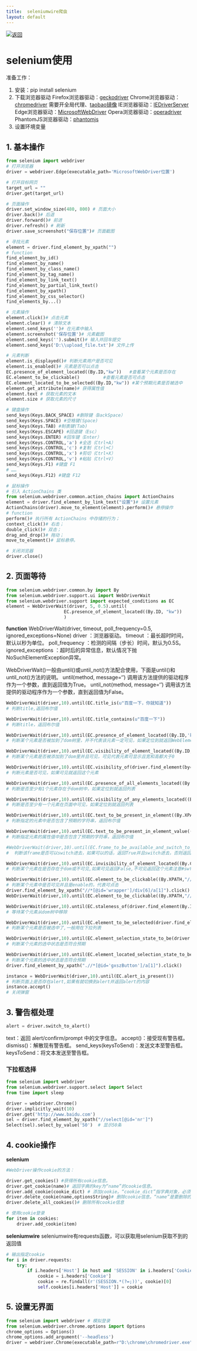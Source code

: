 ```yaml
---
title:  seleniumwire爬虫
layout: default
---
```

[![返回](/assets/images/back.png)](../../../../2022/07/05/Python_Index.html)

# selenium使用

准备工作：
1. 安装：pip install selenium
2. 下载浏览器驱动
  Firefox浏览器驱动：[geckodriver](https://github.com/mozilla/geckodriver/releases)
  Chrome浏览器驱动：[chromedriver](https://sites.google.com/a/chromium.org/chromedriver/home) 需要开全局代理、[taobao镜像](http://npm.taobao.org/mirrors/chromedriver/)
  IE浏览器驱动：[IEDriverServer](http://selenium-release.storage.googleapis.com/index.html)
  Edge浏览器驱动：[MicrosoftWebDriver](https://developer.microsoft.com/en-us/microsoft-edge/tools/webdriver)
  Opera浏览器驱动：[operadriver](https://github.com/operasoftware/operachromiumdriver/releases)
  PhantomJS浏览器驱动：[phantomjs](http://phantomjs.org/)
3. 设置环境变量

## 1. 基本操作
```python
from selenium import webdriver
# 打开浏览器
driver = webdriver.Edge(executable_path='MicrosoftWebDriver位置')

# 打开目标网页
target_url = ""
driver.get(target_url)

# 页面操作
driver.set_window_size(480, 800) # 页面大小
driver.back()# 后退 
driver.forward()# 前进 
driver.refresh() # 刷新
driver.save_screenshot("保存位置")# 页面截图

# 寻找元素
element = driver.find_element_by_xpath("")
# function
find_element_by_id()
find_element_by_name()
find_element_by_class_name()
find_element_by_tag_name()
find_element_by_link_text()
find_element_by_partial_link_text()
find_element_by_xpath()
find_element_by_css_selector()
find_elements_by...()

# 元素操作
element.click()# 点击元素
element.clear() # 清除文本
element.send_keys('')# 在元素中输入
element.screenshot('保存位置')# 元素截图
element.send_keys('').submit()# 输入并回车提交
element.send_keys('D:\\upload_file.txt')# 文件上传

# 元素判断
element.is_displayed()# 判断元素用户是否可见
element.is_enabled()# 元素是否可以点击
EC.presence_of_element_located((By.ID,"kw"))   #查看某个元素是否存在
EC.element_to_be_clickable()         #查看元素是否可点击
EC.element_located_to_be_selected((By.ID,"kw")) #某个预期元素是否被选中
element.get_attribute(name)# 获得属性值
element.text # 获取元素的文本
element.size # 获取元素的尺寸

# 键盘操作
send_keys(Keys.BACK_SPACE) #删除键（BackSpace）
send_keys(Keys.SPACE) #空格键(Space)
send_keys(Keys.TAB) #制表键(Tab)
send_keys(Keys.ESCAPE) #回退键（Esc）
send_keys(Keys.ENTER) #回车键（Enter）
send_keys(Keys.CONTROL,'a') #全选（Ctrl+A）
send_keys(Keys.CONTROL,'c') #复制（Ctrl+C）
send_keys(Keys.CONTROL,'x') #剪切（Ctrl+X）
send_keys(Keys.CONTROL,'v') #粘贴（Ctrl+V）
send_keys(Keys.F1) #键盘 F1
# ……
send_keys(Keys.F12) #键盘 F12

# 鼠标操作
# 引入 ActionChains 类
from selenium.webdriver.common.action_chains import ActionChains
element = driver.find_element_by_link_text("设置")# 设置元素
ActionChains(driver).move_to_element(element).perform()# 悬停操作
# function
perform()# 执行所有 ActionChains 中存储的行为；
context_click()# 右击；
double_click()# 双击；
drag_and_drop()# 拖动；
move_to_element()# 鼠标悬停。

# 关闭浏览器
driver.close()
```
## 2. 页面等待
```python
from selenium.webdriver.common.by import By
from selenium.webdriver.support.ui import WebDriverWait
from selenium.webdriver.support import expected_conditions as EC
element = WebDriverWait(driver, 5, 0.5).until(
                      EC.presence_of_element_located((By.ID, "kw"))
                      )
```
**function**
WebDriverWait(driver, timeout, poll_frequency=0.5, ignored_exceptions=None)
driver ：浏览器驱动。
timeout ：最长超时时间，默认以秒为单位。
poll_frequency ：检测的间隔（步长）时间，默认为0.5S。
ignored_exceptions ：超时后的异常信息，默认情况下抛NoSuchElementException异常。

WebDriverWait()一般由until()或until_not()方法配合使用，下面是until()和until_not()方法的说明。
until(method, message=‘’) 调用该方法提供的驱动程序作为一个参数，直到返回值为True。
until_not(method, message=‘’) 调用该方法提供的驱动程序作为一个参数，直到返回值为False。
```python
WebDriverWait(driver,10).until(EC.title_is(u"百度一下，你就知道"))
# 判断title,返回布尔值

WebDriverWait(driver,10).until(EC.title_contains(u"百度一下"))
# 判断title，返回布尔值

WebDriverWait(driver,10).until(EC.presence_of_element_located((By.ID,'kw')))
# 判断某个元素是否被加到了dom树里，并不代表该元素一定可见，如果定位到就返回WebElement

WebDriverWait(driver,10).until(EC.visibility_of_element_located((By.ID,'su')))
# 判断某个元素是否被添加到了dom里并且可见，可见代表元素可显示且宽和高都大于0

WebDriverWait(driver,10).until(EC.visibility_of(driver.find_element(by=By.ID,value='kw')))
# 判断元素是否可见，如果可见就返回这个元素

WebDriverWait(driver,10).until(EC.presence_of_all_elements_located((By.CSS_SELECTOR,'.mnav')))
# 判断是否至少有1个元素存在于dom树中，如果定位到就返回列表

WebDriverWait(driver,10).until(EC.visibility_of_any_elements_located((By.CSS_SELECTOR,'.mnav')))
# 判断是否至少有一个元素在页面中可见，如果定位到就返回列表

WebDriverWait(driver,10).until(EC.text_to_be_present_in_element((By.XPATH,"//*[@id='u1']/a[8]"),u'设置'))
# 判断指定的元素中是否包含了预期的字符串，返回布尔值

WebDriverWait(driver,10).until(EC.text_to_be_present_in_element_value((By.CSS_SELECTOR,'#su'),u'百度一下'))
# 判断指定元素的属性值中是否包含了预期的字符串，返回布尔值

#WebDriverWait(driver,10).until(EC.frame_to_be_available_and_switch_to_it(locator))
#  判断该frame是否可以switch进去，如果可以的话，返回True并且switch进去，否则返回False注意这里并没有一个frame可以切换进去

WebDriverWait(driver,10).until(EC.invisibility_of_element_located((By.CSS_SELECTOR,'#swfEveryCookieWrap')))
# 判断某个元素在是否存在于dom或不可见,如果可见返回False,不可见返回这个元素注意#swfEveryCookieWrap在此页面中是一个隐藏的元素

WebDriverWait(driver,10).until(EC.element_to_be_clickable((By.XPATH,"//*[@id='u1']/a[8]"))).click()
# 判断某个元素中是否可见并且是enable的，代表可点击
driver.find_element_by_xpath("//*[@id='wrapper']/div[6]/a[1]").click()
WebDriverWait(driver,10).until(EC.element_to_be_clickable((By.XPATH,"//*[@id='wrapper']/div[6]/a[1]"))).click()

WebDriverWait(driver,10).until(EC.staleness_of(driver.find_element(By.ID,'su')))
# 等待某个元素从dom树中移除

WebDriverWait(driver,10).until(EC.element_to_be_selected(driver.find_element(By.XPATH,"//*[@id='nr']/option[1]")))
# 判断某个元素是否被选中了,一般用在下拉列表

WebDriverWait(driver,10).until(EC.element_selection_state_to_be(driver.find_element(By.XPATH,"//*[@id='nr']/option[1]"),True))
# 判断某个元素的选中状态是否符合预期

WebDriverWait(driver,10).until(EC.element_located_selection_state_to_be((By.XPATH,"//*[@id='nr']/option[1]"),True))
# 判断某个元素的选中状态是否符合预期
driver.find_element_by_xpath(".//*[@id='gxszButton']/a[1]").click()

instance = WebDriverWait(driver,10).until(EC.alert_is_present())
# 判断页面上是否存在alert,如果有就切换到alert并返回alert的内容
instance.accept()
# 关闭弹窗
```
## 3. 警告框处理
```python
alert = driver.switch_to_alert()
```
text：返回 alert/confirm/prompt 中的文字信息。
accept()：接受现有警告框。
dismiss()：解散现有警告框。
send_keys(keysToSend)：发送文本至警告框。keysToSend：将文本发送至警告框。
### 下拉框选择
```python
from selenium import webdriver
from selenium.webdriver.support.select import Select
from time import sleep

driver = webdriver.Chrome()
driver.implicitly_wait(10)
driver.get('http://www.baidu.com')
sel = driver.find_element_by_xpath("//select[@id='nr']")
Select(sel).select_by_value('50')  # 显示50条
```
## 4. cookie操作

**selenium**

```python
#WebDriver操作cookie的方法：

driver.get_cookies() #获得所有cookie信息。
driver.get_cookie(name)# 返回字典的key为“name”的cookie信息。
driver.add_cookie(cookie_dict) # 添加cookie。“cookie_dict”指字典对象，必须有name 和value 值。
driver.delete_cookie(name,optionsString)# 删除cookie信息。“name”是要删除的driver.cookie的名称，“optionsString”是该cookie的选项，目前支持的选项包括“路径”，“域”。
driver.delete_all_cookies()# 删除所有cookie信息

# 使用cookie登录
for item in cookies:
    driver.add_cookie(item)
```
**seleniumwire**
seleniumwire有requests函数，可以获取用selenium获取不到的返回值
```python
# 输出指定cookie
for i in driver.requests:
    try:
        if i.headers['Host'] in host and 'SESSION' in i.headers['Cookie']:
            cookie = i.headers['Cookie']
            cookie = re.findall(r'(SESSION.*(?=;))', cookie)[0]
            self.cookies[i.headers['Host']] = cookie
```
## 5. 设置无界面
```python
from selenium import webdriver # 模拟登录
from selenium.webdriver.chrome.options import Options
chrome_options = Options()
chrome_options.add_argument('--headless')
driver = webdriver.Chrome(executable_path=r"D:\chrome\chromedriver.exe", chrome_options=chrome_options)
```